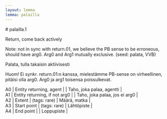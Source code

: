 ```yaml
---
layout: lemma
lemma: palailla
---
```


<div class="sense">
# <span class="sensename">palailla.1</span>

<span class="description">Return, come back actively</span>

Note: not in sync with return.01, we believe the PB sense to be erroneous, should have arg0. Arg0 and Arg1 mutually exclusive. (seed: palata, VVB)

<span class="description">Palata, tulla takaisin aktiivisesti</span>

Huom! Ei synkr. return.01:n kanssa, mielestämme PB-sense on virheellinen, pitäisi olla arg0. Arg0 ja arg1 toisensa poissulkevat.

A0 | Entity returning, agent |   | Taho, joka palaa, agentti |  
A1 | Entity returning, if not arg0 |   | Taho, joka palaa, jos ei arg0 |  
A2 | Extent | (tags: rare) | Määrä, matka |  
A3 | Start point | (tags: rare) | Lähtöpiste |  
A4 | End point |   | Loppupiste |  

</div>

